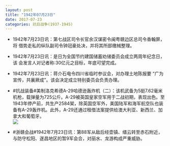 ```yaml
---
layout: post
title: "1942年07月23日"
date: 2017-07-23
categories: 抗日战争(1937-1945)
---
```


<meta name="referrer" content="no-referrer" />

- 1942年7月23日讯：第七战区司令长官余汉谋密令闽粤赣边区总司令香翰屏，将 借势走私的纵队副司令钟冠豪处决，并将其所部缴械整理。 

- 1942年7月23日讯：是日为全国节约建国储蓄劝储委员会成立两周年纪念日，该 会发言人对记者称:30亿元之目标，年底可望完成。 

- 1942年7月23日讯：蒋介石电令四川省临时参议会，对办理土地陈报要 “广为宣传，共襄厥成”。该会决定成立特别委员会负责办理。 

- #抗战装备#美制洛克希德A-29哈德逊轰炸机（二）：该机武备为5挺7.62毫米机枪，载弹量为725公斤。A-29被英国皇家空军用于二战初期，表现出色。至1943年停产前，共生产2584架，除英国空军外，美国陆军和海军航空队也装备有A-29轰炸机。此外，A-29还通过租借法案提供给澳大利亚、新西兰、加拿大和葡萄牙。 <br/><img src="https://wx4.sinaimg.cn/large/aca367d8ly1fhtl6nkj4zj20dw0s578u.jpg" />

- #浙赣会战#1942年7月23日讯：第88军从敌后经壶镇、缙云转至赤石附近，与防守松阳、遂昌地区的暂9军会合，对丽水、龙游构成严重威胁。 

